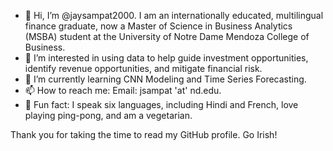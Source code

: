 - 👋 Hi, I’m @jaysampat2000. I am an internationally educated, multilingual finance graduate, now a Master of Science in Business Analytics (MSBA) student at the University of Notre Dame Mendoza College of Business.
- 👀 I’m interested in using data to help guide investment opportunities, identify revenue opportunities, and mitigate financial risk.
- 🌱 I’m currently learning CNN Modeling and Time Series Forecasting.
- 📫 How to reach me: Email: jsampat 'at' nd.edu.
- 🌟 Fun fact: I speak six languages, including Hindi and French, love playing ping-pong, and am a vegetarian.

Thank you for taking the time to read my GitHub profile. Go Irish!

<!---
jaysampat2000/jaysampat2000 is a ✨ special ✨ repository because its `README.md` (this file) appears on your GitHub profile.
You can click the Preview link to take a look at your changes.
--->

